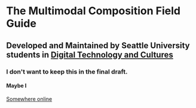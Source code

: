# The Multimodal Composition Field Guide

## Developed and Maintained by Seattle University students in [Digital Technology and Cultures](https://ncs.seattleu.edu/programs-courses/digital-technology/)

### I don't want to keep this in the final draft. 
#### Maybe I 

[Somewhere online](www.google.com)


